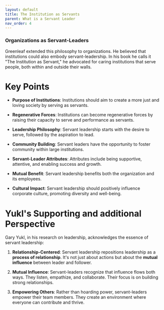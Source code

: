 ```yaml
---
layout: default
title: The Institution as Servants
parent: What is a Servant Leader
nav_order: 4
---
```

### Organizations as Servant-Leaders

Greenleaf extended this philosophy to organizations. He believed that institutions could also embody servant-leadership. In his book he calls it "The Institution as Servant," he advocated for caring institutions that serve people, both within and outside their walls.

# Key Points

- **Purpose of Institutions**: Institutions should aim to create a more just and loving society by serving as servants.

- **Regenerative Forces**: Institutions can become regenerative forces by raising their capacity to serve and performance as servants.

- **Leadership Philosophy**: Servant leadership starts with the desire to serve, followed by the aspiration to lead.

- **Community Building**: Servant leaders have the opportunity to foster community within large institutions.

- **Servant-Leader Attributes**: Attributes include being supportive, attentive, and enabling success and growth.

- **Mutual Benefit**: Servant leadership benefits both the organization and its employees.

- **Cultural Impact**: Servant leadership should positively influence corporate culture, promoting diversity and well-being.

# Yukl's Supporting and additional Perspective

Gary Yukl, in his research on leadership, acknowledges the essence of servant leadership:

1. **Relationship-Centered**: Servant leadership repositions leadership as a **process of relationship**. It's not just about actions but about the **mutual influence** between leader and follower.

2. **Mutual Influence**: Servant-leaders recognize that influence flows both ways. They listen, empathize, and collaborate. Their focus is on building strong relationships.

3. **Empowering Others**: Rather than hoarding power, servant-leaders empower their team members. They create an environment where everyone can contribute and thrive.

